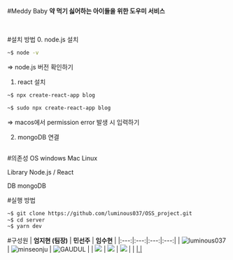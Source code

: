 #Meddy Baby
<b>약 먹기 싫어하는 아이들을 위한 도우미 서비스</b>
<p><br></p>

#설치 방법
0. node.js 설치
```sh
~$ node -v
```
=> node.js 버전 확인하기

1. react 설치
```sh
~$ npx create-react-app blog

~$ sudo npx create-react-app blog
```
=> macos에서 permission error 발생 시 입력하기

2. mongoDB 연결
```sh
```


#의존성
<h10>OS</h10>
windows Mac Linux

<h10>Library</h10>
Node.js / React

<h10>DB</h10>
mongoDB

#실행 방법
```sh
~$ git clone https://github.com/luminous037/OSS_project.git
~$ cd server
~$ yarn dev
```

#구성원
| **엄지현 (팀장)** | **민선주** | **임수현** | 
|:---:|:---:|:---:|:---:|
| ![luminous037](https://avatars.githubusercontent.com/u/135002121?v=4) | ![minseonju](https://github.com/minseonju.png) | ![GAUDUL](https://avatars.githubusercontent.com/u/137772044?v=4) |
| <a href="mailto:luminous037@gmail.com"><img src="https://img.shields.io/badge/EMAIL-F0F0F0?style=flat-square&logo=Gmail&logoColor=orange&link=mailto:16alexandros57@gmail.com"/></a> | <a href="mailto:10sc1108@naver.com"><img src="https://img.shields.io/badge/EMAIL-F0F0F0?style=flat-square&logo=Gmail&logoColor=orange&link=mailto:10sc1108@naver.com"/></a> | <a href="mailto:limjsu12@naver.com"><img src="https://img.shields.io/badge/EMAIL-F0F0F0?style=flat-square&logo=Gmail&logoColor=orange&link=mailto:sinsohi4280@gmail.com"/></a> | 
| <a href="https://github.com/luminous037"> | <a href="https://github.com/minseonju"> | <a herf="https://github.com/GAUDUL">
